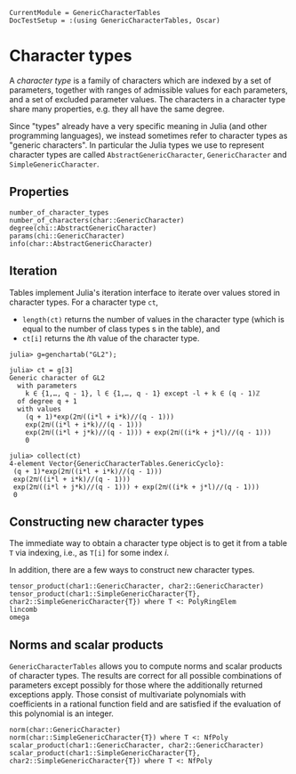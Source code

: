 ```@meta
CurrentModule = GenericCharacterTables
DocTestSetup = :(using GenericCharacterTables, Oscar)
```

# Character types

A *character type* is a family of characters which are indexed by a set of parameters,
together with ranges of admissible values for each parameters, and a set of
excluded parameter values. The characters in a character type share many properties,
e.g. they all have the same degree.

Since "types" already have a very specific meaning in Julia (and other programming
languages), we instead sometimes refer to character types as "generic characters".
In particular the Julia types we use to represent character types are called
`AbstractGenericCharacter`, `GenericCharacter` and `SimpleGenericCharacter`.

## Properties

```@docs
number_of_character_types
number_of_characters(char::GenericCharacter)
degree(chi::AbstractGenericCharacter)
params(chi::GenericCharacter)
info(char::AbstractGenericCharacter)
```

## Iteration

Tables implement Julia's iteration interface to iterate over values stored in character types.
For a character type `ct`,
- `length(ct)` returns the number of values in the character type (which is equal to the number
   of class types s in the table), and
- `ct[i]` returns the $i$th value of the character type.

```jldoctest
julia> g=genchartab("GL2");

julia> ct = g[3]
Generic character of GL2
  with parameters
    k ∈ {1,…, q - 1}, l ∈ {1,…, q - 1} except -l + k ∈ (q - 1)ℤ
  of degree q + 1
  with values
    (q + 1)*exp(2π𝑖((i*l + i*k)//(q - 1)))
    exp(2π𝑖((i*l + i*k)//(q - 1)))
    exp(2π𝑖((i*l + j*k)//(q - 1))) + exp(2π𝑖((i*k + j*l)//(q - 1)))
    0

julia> collect(ct)
4-element Vector{GenericCharacterTables.GenericCyclo}:
 (q + 1)*exp(2π𝑖((i*l + i*k)//(q - 1)))
 exp(2π𝑖((i*l + i*k)//(q - 1)))
 exp(2π𝑖((i*l + j*k)//(q - 1))) + exp(2π𝑖((i*k + j*l)//(q - 1)))
 0
```

## Constructing new character types

The immediate way to obtain a character type object is to get it from a 
table `T` via indexing, i.e., as `T[i]` for some index $i$.

In addition, there are a few ways to construct new character types.

```@docs
tensor_product(char1::GenericCharacter, char2::GenericCharacter)
tensor_product(char1::SimpleGenericCharacter{T}, char2::SimpleGenericCharacter{T}) where T <: PolyRingElem
lincomb
omega
```

## Norms and scalar products

`GenericCharacterTables` allows you to compute norms and scalar products
of character types. The results are correct for all
possible combinations of parameters except possibly for those where the
additionally returned exceptions apply. Those consist of multivariate
polynomials with coefficients in a rational function field and are
satisfied if the evaluation of this polynomial is an integer.

```@docs
norm(char::GenericCharacter)
norm(char::SimpleGenericCharacter{T}) where T <: NfPoly
scalar_product(char1::GenericCharacter, char2::GenericCharacter)
scalar_product(char1::SimpleGenericCharacter{T}, char2::SimpleGenericCharacter{T}) where T <: NfPoly
```
